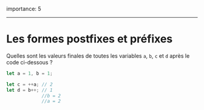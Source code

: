 importance: 5

---

# Les formes postfixes et préfixes

Quelles sont les valeurs finales de toutes les variables `a`, `b`, `c` et `d` après le code ci-dessous ?

```js
let a = 1, b = 1;

let c = ++a; // 2
let d = b++; // 1
             //b = 2
             //a = 2
```
